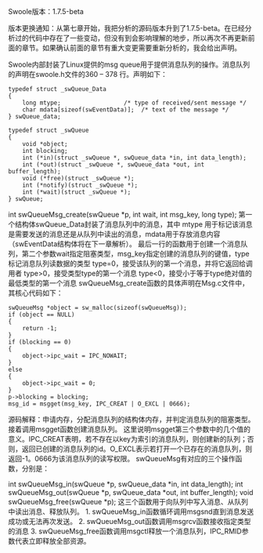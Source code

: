 Swoole版本：1.7.5-beta

版本更换通知：从第七章开始，我把分析的源码版本升到了1.7.5-beta。在已经分析过的代码中存在了一些变动，但没有到会影响理解的地步，所以再次不再更新前面的章节。如果确认前面的章节有重大变更需要重新分析的，我会给出声明。

Swoole内部封装了Linux提供的msg queue用于提供消息队列的操作。消息队列的声明在swoole.h文件的360 – 378 行。声明如下：

    typedef struct _swQueue_Data
    {
        long mtype;                  /* type of received/sent message */
        char mdata[sizeof(swEventData)];  /* text of the message */
    } swQueue_data;

    typedef struct _swQueue
    {
        void *object;
        int blocking;
        int (*in)(struct _swQueue *, swQueue_data *in, int data_length);
        int (*out)(struct _swQueue *, swQueue_data *out, int buffer_length);
        void (*free)(struct _swQueue *);
        int (*notify)(struct _swQueue *);
        int (*wait)(struct _swQueue *);
    } swQueue;

int swQueueMsg_create(swQueue *p, int wait, int msg_key, long type);
第一个结构体swQueue_Data封装了消息队列中的消息，其中 mtype 用于标记该消息是需要发送的消息还是从队列中读出的消息，mdata用于存放消息内容（swEventData结构体将在下一章解析）。 最后一行的函数用于创建一个消息队列，第二个参数wait指定阻塞类型，msg_key指定创建的消息队列的键值，type标记消息队列读数据的类型 type=0，接受该队列的第一个消息，并将它返回给调用者 type>0，接受类型type的第一个消息 type<0，接受小于等于type绝对值的最低类型的第一个消息 swQueueMsg_create函数的具体声明在Msg.c文件中，其核心代码如下：

    swQueueMsg *object = sw_malloc(sizeof(swQueueMsg));
    if (object == NULL)
    {
        return -1;
    }
    if (blocking == 0)
    {
        object->ipc_wait = IPC_NOWAIT;
    }
    else
    {
        object->ipc_wait = 0;
    }
    p->blocking = blocking;
    msg_id = msgget(msg_key, IPC_CREAT | O_EXCL | 0666);
源码解释：申请内存，分配消息队列的结构体内存，并判定消息队列的阻塞类型。接着调用msgget函数创建消息队列。 这里说明msgget第三个参数中的几个值的意义。IPC_CREAT表明，若不存在以key为索引的消息队列，则创建新的队列；否则，返回已创建的消息队列的id。O_EXCL表示若打开一个已存在的消息队列，则返回-1。0666为该消息队列的读写权限。 swQueueMsg有对应的三个操作函数，分别是：

int swQueueMsg_in(swQueue *p, swQueue_data *in, int data_length);
int swQueueMsg_out(swQueue *p, swQueue_data *out, int buffer_length);
void swQueueMsg_free(swQueue *p);
这三个函数用于向队列中写入消息、从队列中读出消息、释放队列。 1. swQueueMsg_in函数循环调用msgsnd直到消息发送成功或无法再次发送。 2. swQueueMsg_out函数调用msgrcv函数接收指定类型的消息 3. swQueueMsg_free函数调用msgctl释放一个消息队列，IPC_RMID参数代表立即释放全部资源。